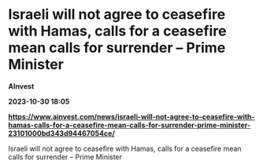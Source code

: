 # Israeli will not agree to ceasefire with Hamas, calls for a ceasefire mean calls for surrender – Prime Minister
**AInvest**

**2023-10-30 18:05**

**https://www.ainvest.com/news/israeli-will-not-agree-to-ceasefire-with-hamas-calls-for-a-ceasefire-mean-calls-for-surrender-prime-minister-23101000bd343d94467054ce/**

Israeli will not agree to ceasefire with Hamas, calls for a ceasefire mean calls for surrender – Prime Minister